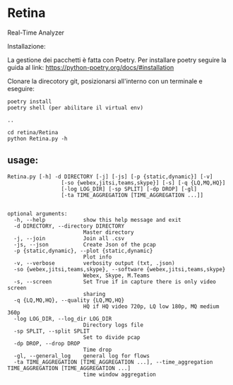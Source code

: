 # Retina
Real-Time Analyzer

Installazione:

La gestione dei pacchetti è fatta con Poetry. 
Per installare poetry seguire la guida al link: https://python-poetry.org/docs/#installation

Clonare la direcotory git, posizionarsi all'interno con un terminale e eseguire:
```
poetry install
poetry shell (per abilitare il virtual env)

..

cd retina/Retina
python Retina.py -h
```
## usage: 
```
Retina.py [-h] -d DIRECTORY [-j] [-js] [-p {static,dynamic}] [-v]
                 [-so {webex,jitsi,teams,skype}] [-s] [-q {LQ,MQ,HQ}]
                 [-log LOG_DIR] [-sp SPLIT] [-dp DROP] [-gl]
                 [-ta TIME_AGGREGATION [TIME_AGGREGATION ...]]


optional arguments:
  -h, --help            show this help message and exit
  -d DIRECTORY, --directory DIRECTORY
                        Master directory
  -j, --join            Join all .csv
  -js, --json           Create Json of the pcap
  -p {static,dynamic}, --plot {static,dynamic}
                        Plot info
  -v, --verbose         verbosity output (txt, .json)
  -so {webex,jitsi,teams,skype}, --software {webex,jitsi,teams,skype}
                        Webex, Skype, M.Teams
  -s, --screen          Set True if in capture there is only video screen
                        sharing
  -q {LQ,MQ,HQ}, --quality {LQ,MQ,HQ}
                        HQ if HQ video 720p, LQ low 180p, MQ medium 360p
  -log LOG_DIR, --log_dir LOG_DIR
                        Directory logs file
  -sp SPLIT, --split SPLIT
                        Set to divide pcap
  -dp DROP, --drop DROP
                        Time drop
  -gl, --general_log    general log for flows
  -ta TIME_AGGREGATION [TIME_AGGREGATION ...], --time_aggregation TIME_AGGREGATION [TIME_AGGREGATION ...]
                        time window aggregation
```
